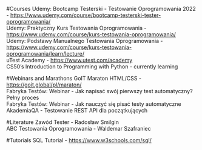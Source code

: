 #Courses
Udemy: Bootcamp Testerski - Testowanie Oprogramowania 2022 - https://www.udemy.com/course/bootcamp-testerski-tester-oprogramowania/ <br>
Udemy: Praktyczny Kurs Testowania Oprogramowania - https://www.udemy.com/course/kurs-testowania-oprogramowania/ <br>
Udemy: Podstawy Manualnego Testowania Oprogramowania - https://www.udemy.com/course/kurs-testowania-oprogramowania/learn/lecture/ <br>
uTest Academy - https://www.utest.com/academy <br>
CS50’s Introduction to Programming with Python - currently learning

#Webinars and Marathons
GoIT Maraton HTML/CSS - https://goit.global/pl/maraton/ <br>
Fabryka Testów: Webinar - Jak napisać swój pierwszy test automatyczny? Pełny proces <br>
Fabryka Testów: Webinar - Jak nauczyć się pisać testy automatyczne <br>
AkademiaQA - Testowanie REST API dla początkujących

#Literature
Zawód Tester - Radosław Smilgin <br>
ABC Testowania Oprogramowania - Waldemar Szafraniec

#Tutorials
SQL Tutorial - https://www.w3schools.com/sql/

